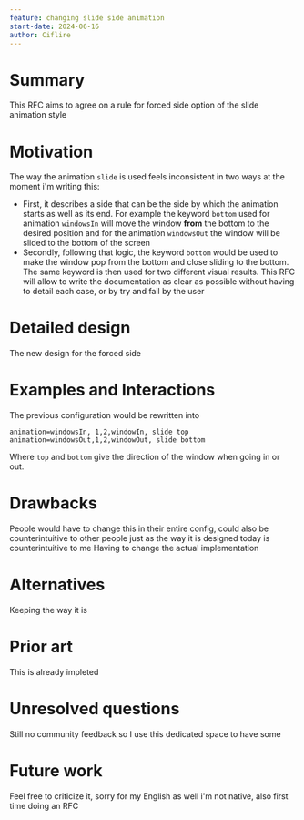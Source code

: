 ```yaml
---
feature: changing slide side animation
start-date: 2024-06-16
author: Ciflire
---
```


# Summary

This RFC aims to agree on a rule for forced side option of the slide animation style

# Motivation

The way the animation `slide` is used feels inconsistent in two ways at the moment i'm writing this:
- First, it describes a side that can be the side by which the animation starts as well as its end. For example the keyword `bottom` used for animation `windowsIn` will move the window **from** the bottom to the desired position and for the animation `windowsOut` the window will be slided to the bottom of the screen
- Secondly, following that logic, the keyword `bottom` would be used to make the window pop from the bottom and close sliding to the bottom. The same keyword is then used for two different visual results.
This RFC will allow to write the documentation as clear as possible without having to detail each case, or by try and fail by the user

# Detailed design

The new design for the forced side

# Examples and Interactions

The previous configuration would be rewritten into

```
animation=windowsIn, 1,2,windowIn, slide top
animation=windowsOut,1,2,windowOut, slide bottom
```

Where `top` and `bottom` give the direction of the window when going in or out.

# Drawbacks

People would have to change this in their entire config, could also be
counterintuitive to other people just as the way it is designed today is
counterintuitive to me Having to change the actual implementation

# Alternatives

Keeping the way it is

# Prior art

This is already impleted

# Unresolved questions

Still no community feedback so I use this dedicated space to have some

# Future work

Feel free to criticize it, sorry for my English as well i'm not native, also
first time doing an RFC
